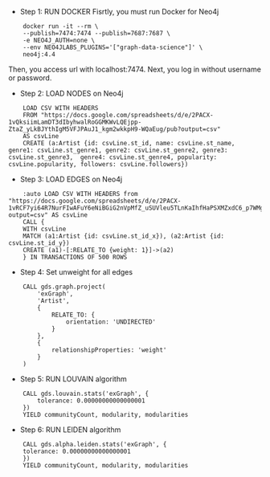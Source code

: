 * Step 1: RUN DOCKER
Fisrtly, you must run Docker for Neo4j

```
    docker run -it --rm \
    --publish=7474:7474 --publish=7687:7687 \
    -e NEO4J_AUTH=none \
    --env NEO4JLABS_PLUGINS='["graph-data-science"]' \
    neo4j:4.4
```

Then, you access url with localhost:7474. Next, you log in without username or password.

* Step 2: LOAD NODES on Neo4j

```
    LOAD CSV WITH HEADERS
    FROM "https://docs.google.com/spreadsheets/d/e/2PACX-1vQksiimLamDT3dIbyhwalRoGGMKWvLQEjpp-ZtaZ_yLkBJYthIgM5VFJPAuJ1_kgm2wkkpH9-WQaEug/pub?output=csv"
    AS csvLine
    CREATE (a:Artist {id: csvLine.st_id, name: csvLine.st_name, genre1: csvLine.st_genre1, genre2: csvLine.st_genre2, genre3: csvLine.st_genre3,  genre4: csvLine.st_genre4, popularity: csvLine.popularity, followers: csvLine.followers})
```

* Step 3: LOAD EDGES on Neo4j

```
    :auto LOAD CSV WITH HEADERS from "https://docs.google.com/spreadsheets/d/e/2PACX-1vRCF7yi64R7NurFIwAFuY6eNiBGiG2nVpMfZ_uSUVleu5TLnKaIhfHaPSXMZxdC6_p7WMgnPRDjxxoi/pub?output=csv" AS csvLine
    CALL {
    WITH csvLine
    MATCH (a1:Artist {id: csvLine.st_id_x}), (a2:Artist {id: csvLine.st_id_y})
    CREATE (a1)-[:RELATE_TO {weight: 1}]->(a2)
    } IN TRANSACTIONS OF 500 ROWS
```

* Step 4: Set unweight for all edges

```
    CALL gds.graph.project(
        'exGraph',
        'Artist',
        {
            RELATE_TO: {
                orientation: 'UNDIRECTED'
            }
        },
        {
            relationshipProperties: 'weight'
        }
    )
```

* Step 5: RUN LOUVAIN algorithm

```
    CALL gds.louvain.stats('exGraph', { 
        tolerance: 0.00000000000000001
    })
    YIELD communityCount, modularity, modularities
```

* Step 6: RUN LEIDEN algorithm

```
    CALL gds.alpha.leiden.stats('exGraph', { 
    tolerance: 0.00000000000000001
    })
    YIELD communityCount, modularity, modularities
```